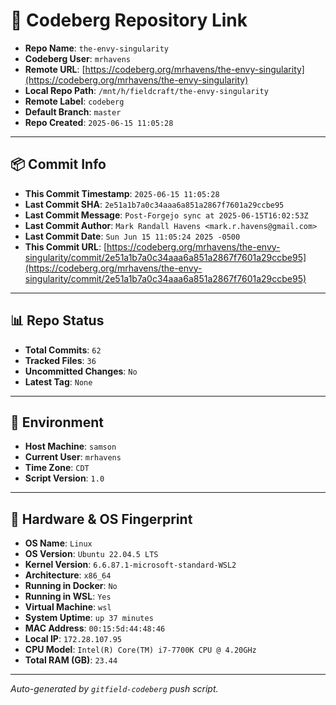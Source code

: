 # 🔗 Codeberg Repository Link

- **Repo Name**: `the-envy-singularity`
- **Codeberg User**: `mrhavens`
- **Remote URL**: [https://codeberg.org/mrhavens/the-envy-singularity](https://codeberg.org/mrhavens/the-envy-singularity)
- **Local Repo Path**: `/mnt/h/fieldcraft/the-envy-singularity`
- **Remote Label**: `codeberg`
- **Default Branch**: `master`
- **Repo Created**: `2025-06-15 11:05:28`

---

## 📦 Commit Info

- **This Commit Timestamp**: `2025-06-15 11:05:28`
- **Last Commit SHA**: `2e51a1b7a0c34aaa6a851a2867f7601a29ccbe95`
- **Last Commit Message**: `Post-Forgejo sync at 2025-06-15T16:02:53Z`
- **Last Commit Author**: `Mark Randall Havens <mark.r.havens@gmail.com>`
- **Last Commit Date**: `Sun Jun 15 11:05:24 2025 -0500`
- **This Commit URL**: [https://codeberg.org/mrhavens/the-envy-singularity/commit/2e51a1b7a0c34aaa6a851a2867f7601a29ccbe95](https://codeberg.org/mrhavens/the-envy-singularity/commit/2e51a1b7a0c34aaa6a851a2867f7601a29ccbe95)

---

## 📊 Repo Status

- **Total Commits**: `62`
- **Tracked Files**: `36`
- **Uncommitted Changes**: `No`
- **Latest Tag**: `None`

---

## 🧭 Environment

- **Host Machine**: `samson`
- **Current User**: `mrhavens`
- **Time Zone**: `CDT`
- **Script Version**: `1.0`

---

## 🧬 Hardware & OS Fingerprint

- **OS Name**: `Linux`
- **OS Version**: `Ubuntu 22.04.5 LTS`
- **Kernel Version**: `6.6.87.1-microsoft-standard-WSL2`
- **Architecture**: `x86_64`
- **Running in Docker**: `No`
- **Running in WSL**: `Yes`
- **Virtual Machine**: `wsl`
- **System Uptime**: `up 37 minutes`
- **MAC Address**: `00:15:5d:44:48:46`
- **Local IP**: `172.28.107.95`
- **CPU Model**: `Intel(R) Core(TM) i7-7700K CPU @ 4.20GHz`
- **Total RAM (GB)**: `23.44`

---

_Auto-generated by `gitfield-codeberg` push script._
